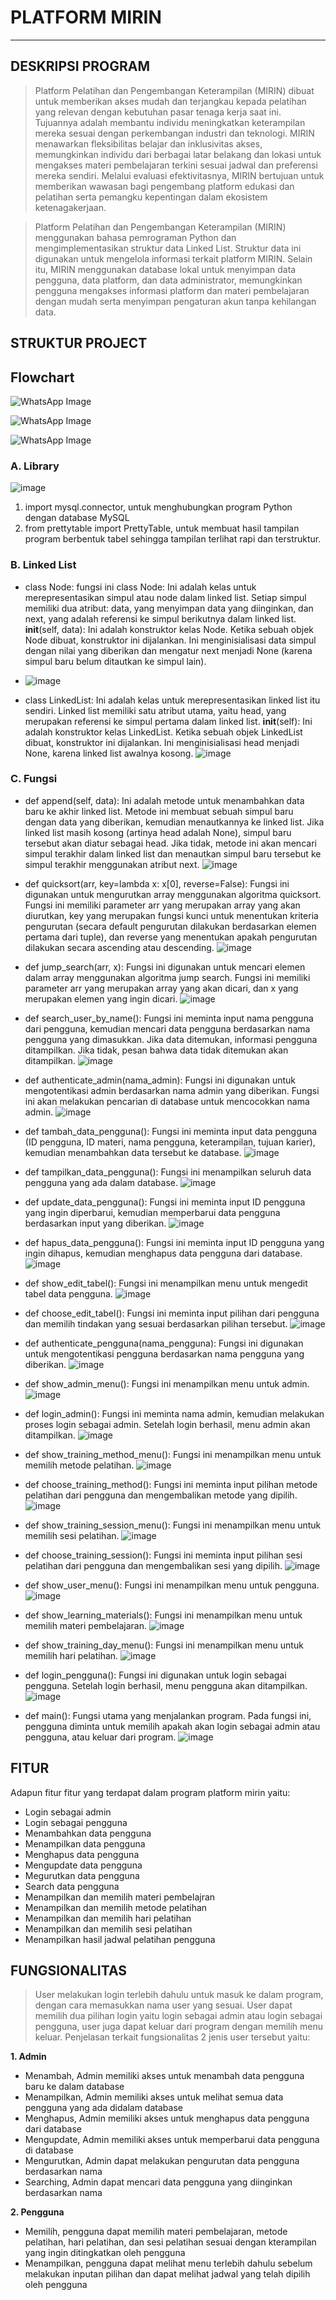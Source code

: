 # PLATFORM MIRIN
---------------------------------------------------------------------------------------------------------
## DESKRIPSI PROGRAM
> Platform Pelatihan dan Pengembangan Keterampilan (MIRIN) dibuat untuk memberikan akses mudah dan terjangkau kepada pelatihan yang relevan dengan kebutuhan pasar tenaga kerja saat ini. Tujuannya adalah membantu individu meningkatkan keterampilan mereka sesuai dengan perkembangan industri dan teknologi. MIRIN menawarkan fleksibilitas belajar dan inklusivitas akses, memungkinkan individu dari berbagai latar belakang dan lokasi untuk mengakses materi pembelajaran terkini sesuai jadwal dan preferensi mereka sendiri. Melalui evaluasi efektivitasnya, MIRIN bertujuan untuk memberikan wawasan bagi pengembang platform edukasi dan pelatihan serta pemangku kepentingan dalam ekosistem ketenagakerjaan.

> Platform Pelatihan dan Pengembangan Keterampilan (MIRIN) menggunakan bahasa pemrograman Python dan mengimplementasikan struktur data Linked List. Struktur data ini digunakan untuk mengelola informasi terkait platform MIRIN. Selain itu, MIRIN  menggunakan database lokal untuk menyimpan data pengguna, data platform, dan data administrator, memungkinkan pengguna mengakses informasi platform dan materi pembelajaran dengan mudah  serta menyimpan pengaturan akun  tanpa kehilangan data.

## STRUKTUR PROJECT
## Flowchart ##

![WhatsApp Image ](https://github.com/PA-B23-KELOMPOK4/PA-B23-KELOMPOK4/assets/144861672/229b47e5-871c-4b40-87e7-4095a6f1c917)

![WhatsApp Image ](https://github.com/PA-B23-KELOMPOK4/PA-B23-KELOMPOK4/assets/144861672/e248410a-d23d-4cf0-8d9d-269467bd78f3)

![WhatsApp Image ](https://github.com/PA-B23-KELOMPOK4/PA-B23-KELOMPOK4/assets/144861672/df79aaf2-f01e-49e7-99de-ea71a4216817)


### A. Library
![image](https://github.com/PA-B23-KELOMPOK4/PA-B23-KELOMPOK4/assets/144610446/1dc96f5a-9e5a-4250-9bb1-32e8f1f19693)

1. import mysql.connector, untuk menghubungkan program Python dengan database MySQL
2. from prettytable import PrettyTable, untuk membuat hasil tampilan program berbentuk tabel sehingga tampilan terlihat rapi dan terstruktur.

### B. Linked List
- class Node: fungsi ini class Node: Ini adalah kelas untuk merepresentasikan simpul atau node dalam linked list. Setiap simpul memiliki dua atribut: data, yang menyimpan data yang diinginkan, dan next, yang adalah referensi ke simpul berikutnya dalam linked list.
__init__(self, data): Ini adalah konstruktor kelas Node. Ketika sebuah objek Node dibuat, konstruktor ini dijalankan. Ini menginisialisasi data simpul dengan nilai yang diberikan dan mengatur next menjadi None (karena simpul baru belum ditautkan ke simpul lain).
- ![image](https://github.com/PA-B23-KELOMPOK4/PA-B23-KELOMPOK4/assets/144610446/64906bc3-a937-43ac-98a1-534cc3f51206)

- class LinkedList: Ini adalah kelas untuk merepresentasikan linked list itu sendiri. Linked list memiliki satu atribut utama, yaitu head, yang merupakan referensi ke simpul pertama dalam linked list.
__init__(self): Ini adalah konstruktor kelas LinkedList. Ketika sebuah objek LinkedList dibuat, konstruktor ini dijalankan. Ini menginisialisasi head menjadi None, karena linked list awalnya kosong.
![image](https://github.com/PA-B23-KELOMPOK4/PA-B23-KELOMPOK4/assets/144610446/00ef0ce6-ff7c-4483-aef6-a085483fdadf)

  
### C. Fungsi
- def append(self, data): Ini adalah metode untuk menambahkan data baru ke akhir linked list. Metode ini membuat sebuah simpul baru dengan data yang diberikan, kemudian menautkannya ke linked list. Jika linked list masih kosong (artinya head adalah None), simpul baru tersebut akan diatur sebagai head. Jika tidak, metode ini akan mencari simpul terakhir dalam linked list dan menautkan simpul baru tersebut ke simpul terakhir menggunakan atribut next.
![image](https://github.com/PA-B23-KELOMPOK4/PA-B23-KELOMPOK4/assets/144610446/9f26da5b-85d5-4f18-bcf0-87ac5e974ded)

- def quicksort(arr, key=lambda x: x[0], reverse=False): Fungsi ini digunakan untuk mengurutkan array menggunakan algoritma quicksort. Fungsi ini memiliki parameter arr yang merupakan array yang akan diurutkan, key yang merupakan fungsi kunci untuk menentukan kriteria pengurutan (secara default pengurutan dilakukan berdasarkan elemen pertama dari tuple), dan reverse yang menentukan apakah pengurutan dilakukan secara ascending atau descending.
![image](https://github.com/PA-B23-KELOMPOK4/PA-B23-KELOMPOK4/assets/144610446/b1cc8e74-81c3-4a1a-8101-5dbd910897ad)
  
- def jump_search(arr, x): Fungsi ini digunakan untuk mencari elemen dalam array menggunakan algoritma jump search. Fungsi ini memiliki parameter arr yang merupakan array yang akan dicari, dan x yang merupakan elemen yang ingin dicari.
![image](https://github.com/PA-B23-KELOMPOK4/PA-B23-KELOMPOK4/assets/144610446/fa5a0e3b-4d4d-48d1-86ce-b695986f7b6a)
  
- def search_user_by_name(): Fungsi ini meminta input nama pengguna dari pengguna, kemudian mencari data pengguna berdasarkan nama pengguna yang dimasukkan. Jika data ditemukan, informasi pengguna ditampilkan. Jika tidak, pesan bahwa data tidak ditemukan akan ditampilkan.
![image](https://github.com/PA-B23-KELOMPOK4/PA-B23-KELOMPOK4/assets/144610446/312d4544-d262-4496-8411-10c435c0a5e4)

- def authenticate_admin(nama_admin): Fungsi ini digunakan untuk mengotentikasi admin berdasarkan nama admin yang diberikan. Fungsi ini akan melakukan pencarian di database untuk mencocokkan nama admin.
![image](https://github.com/PA-B23-KELOMPOK4/PA-B23-KELOMPOK4/assets/144610446/f6f08b74-746a-47cb-9c8c-4bdde068e74a)

- def tambah_data_pengguna(): Fungsi ini meminta input data pengguna (ID pengguna, ID materi, nama pengguna, keterampilan, tujuan karier), kemudian menambahkan data tersebut ke database.
![image](https://github.com/PA-B23-KELOMPOK4/PA-B23-KELOMPOK4/assets/144610446/73f19030-0e6a-4a4d-a2ef-e3836da7ab86)
  
- def tampilkan_data_pengguna(): Fungsi ini menampilkan seluruh data pengguna yang ada dalam database.
![image](https://github.com/PA-B23-KELOMPOK4/PA-B23-KELOMPOK4/assets/144610446/c304165e-a2d1-4eed-952a-8949cc24e5d6)

- def update_data_pengguna(): Fungsi ini meminta input ID pengguna yang ingin diperbarui, kemudian memperbarui data pengguna berdasarkan input yang diberikan.
![image](https://github.com/PA-B23-KELOMPOK4/PA-B23-KELOMPOK4/assets/144610446/0dd14750-b1c5-4534-963b-df6f17db950b)

- def hapus_data_pengguna(): Fungsi ini meminta input ID pengguna yang ingin dihapus, kemudian menghapus data pengguna dari database.
![image](https://github.com/PA-B23-KELOMPOK4/PA-B23-KELOMPOK4/assets/144610446/d9d6f75e-7953-405d-a9b1-7477ff52754a)

- def show_edit_tabel(): Fungsi ini menampilkan menu untuk mengedit tabel data pengguna.
![image](https://github.com/PA-B23-KELOMPOK4/PA-B23-KELOMPOK4/assets/144610446/fbb96e94-a8cb-4656-aec8-74e775d39cf9)

- def choose_edit_tabel(): Fungsi ini meminta input pilihan dari pengguna dan memilih tindakan yang sesuai berdasarkan pilihan tersebut.
![image](https://github.com/PA-B23-KELOMPOK4/PA-B23-KELOMPOK4/assets/144610446/ae32a74b-e7c3-478e-94b3-717fe94c3fb4)

- def authenticate_pengguna(nama_pengguna): Fungsi ini digunakan untuk mengotentikasi pengguna berdasarkan nama pengguna yang diberikan.
![image](https://github.com/PA-B23-KELOMPOK4/PA-B23-KELOMPOK4/assets/144610446/f1b07cc4-b3d4-46de-b768-a7c14eedae6b)

- def show_admin_menu(): Fungsi ini menampilkan menu untuk admin.
![image](https://github.com/PA-B23-KELOMPOK4/PA-B23-KELOMPOK4/assets/144610446/f82ea851-f743-4e49-bbca-03d5b286fc70)

- def login_admin(): Fungsi ini meminta nama admin, kemudian melakukan proses login sebagai admin. Setelah login berhasil, menu admin akan ditampilkan.
![image](https://github.com/PA-B23-KELOMPOK4/PA-B23-KELOMPOK4/assets/144610446/28555a01-b5c6-4fec-878d-57a6fde33e4d)

- def show_training_method_menu(): Fungsi ini menampilkan menu untuk memilih metode pelatihan.
![image](https://github.com/PA-B23-KELOMPOK4/PA-B23-KELOMPOK4/assets/144610446/cd2bafb7-ab42-49b5-9d72-320a801339fa)

- def choose_training_method(): Fungsi ini meminta input pilihan metode pelatihan dari pengguna dan mengembalikan metode yang dipilih.
![image](https://github.com/PA-B23-KELOMPOK4/PA-B23-KELOMPOK4/assets/144610446/66f8a29e-8592-41fd-a4b9-704d00e07988)

- def show_training_session_menu(): Fungsi ini menampilkan menu untuk memilih sesi pelatihan.
![image](https://github.com/PA-B23-KELOMPOK4/PA-B23-KELOMPOK4/assets/144610446/27fd5517-5255-4dce-8303-436a87307a3f)

- def choose_training_session(): Fungsi ini meminta input pilihan sesi pelatihan dari pengguna dan mengembalikan sesi yang dipilih.
![image](https://github.com/PA-B23-KELOMPOK4/PA-B23-KELOMPOK4/assets/144610446/c66178fd-6065-4220-8c6b-15ad51774f4b)

- def show_user_menu(): Fungsi ini menampilkan menu untuk pengguna.
![image](https://github.com/PA-B23-KELOMPOK4/PA-B23-KELOMPOK4/assets/144610446/70261ef7-fd2e-45b2-bf24-3d58290444f4)

- def show_learning_materials(): Fungsi ini menampilkan menu untuk memilih materi pembelajaran.
![image](https://github.com/PA-B23-KELOMPOK4/PA-B23-KELOMPOK4/assets/144610446/1e4f06c1-3c91-4408-8d17-086a8b04e9c1)

- def show_training_day_menu(): Fungsi ini menampilkan menu untuk memilih hari pelatihan.
![image](https://github.com/PA-B23-KELOMPOK4/PA-B23-KELOMPOK4/assets/144610446/12bea675-a0bc-415f-9151-1d5d24dee9e6)

- def login_pengguna(): Fungsi ini digunakan untuk login sebagai pengguna. Setelah login berhasil, menu pengguna akan ditampilkan.
![image](https://github.com/PA-B23-KELOMPOK4/PA-B23-KELOMPOK4/assets/144610446/cf3f98a5-a149-457e-bdf2-4aff3913d1a0)

- def main(): Fungsi utama yang menjalankan program. Pada fungsi ini, pengguna diminta untuk memilih apakah akan login sebagai admin atau pengguna, atau keluar dari program.
![image](https://github.com/PA-B23-KELOMPOK4/PA-B23-KELOMPOK4/assets/144610446/1c6af0b4-910d-4a49-b13f-7f6baa4e4822)

## FITUR
Adapun fitur fitur yang terdapat dalam program platform mirin yaitu:
- Login sebagai admin
- Login sebagai pengguna
- Menambahkan data pengguna
- Menampilkan data pengguna
- Menghapus data pengguna
- Mengupdate data pengguna
- Megurutkan data pengguna
- Search data pengguna
- Menampilkan dan memilih materi pembelajran
- Menampilkan dan memilih metode pelatihan
- Menampilkan dan memilih hari pelatihan
- Menampilkan dan memilih sesi pelatihan
- Menampilkan hasil jadwal pelatihan pengguna

## FUNGSIONALITAS
> User melakukan login terlebih dahulu untuk masuk ke dalam program, dengan cara memasukkan nama user yang sesuai. User dapat memilih dua pilihan login yaitu login sebagai admin atau login sebagai pengguna, user juga dapat keluar dari program dengan memilih menu keluar. Penjelasan terkait fungsionalitas 2 jenis user tersebut yaitu:

**1. Admin**
- Menambah, Admin memiliki akses untuk menambah data pengguna baru ke dalam database
- Menampilkan, Admin memiliki akses untuk melihat semua data pengguna yang ada didalam database
- Menghapus, Admin memiliki akses untuk menghapus data pengguna dari database
- Mengupdate, Admin memiliki akses untuk memperbarui data pengguna di database
- Mengurutkan, Admin dapat melakukan pengurutan data pengguna berdasarkan nama
- Searching, Admin dapat mencari data pengguna yang diinginkan berdasarkan nama

**2. Pengguna**
- Memilih, pengguna dapat memilih materi pembelajaran, metode pelatihan, hari pelatihan, dan sesi pelatihan sesuai dengan kterampilan yang ingin ditingkatkan oleh pengguna
- Menampilkan, pengguna dapat melihat menu terlebih dahulu sebelum melakukan inputan pilihan dan dapat melihat jadwal yang telah dipilih oleh pengguna

